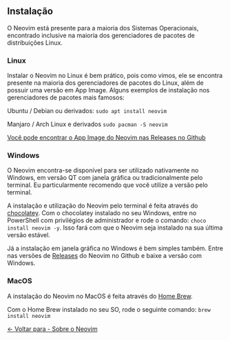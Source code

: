 ## Instalação

O Neovim está presente para a maioria dos Sistemas Operacionais, encontrado inclusive na maioria dos gerenciadores de pacotes de distribuições Linux.

### Linux

Instalar o Neovim no Linux é bem prático, pois como vimos, ele se encontra presente na maioria dos gerenciadores de pacotes do Linux, além de possuir uma versão em App Image. Alguns exemplos de instalação nos gerenciadores de pacotes mais famosos:

Ubuntu / Debian ou derivados: `sudo apt install neovim`

Manjaro / Arch Linux e derivados `sudo pacman -S neovim`

[Você pode encontrar o App Image do Neovim nas Releases no Github](https://github.com/neovim/neovim/releases)

### Windows

O Neovim encontra-se disponível para ser utilizado nativamente no Windows, em versão QT com janela gráfica ou tradicionalmente pelo terminal. Eu particularmente recomendo que você utilize a versão pelo terminal.

A instalação e utilização do Neovim pelo terminal é feita através do [chocolatey](https://chocolatey.org/). Com o chocolatey instalado no seu Windows, entre no PowerShell com privilégios de administrador e rode o comando: `choco install neovim -y`. Isso fará com que o Neovim seja instalado na sua última versão estável.

Já a instalação em janela gráfica no Windows é bem simples também. Entre nas versões de [Releases](https://github.com/neovim/neovim/releases) do Neovim no Github e baixe a versão com Windows.

### MacOS

A instalação do Neovim no MacOS é feita através do [Home Brew](https://brew.sh/).

Com o Home Brew instalado no seu SO, rode o seguinte comando: `brew install neovim`

<p align="left">
    <a href="/sobre-o-neovim.md"><- Voltar para - Sobre o Neovim</a>
</p>
